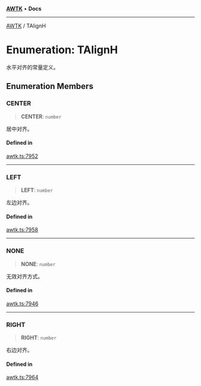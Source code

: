 [**AWTK**](../README.md) • **Docs**

***

[AWTK](../globals.md) / TAlignH

# Enumeration: TAlignH

水平对齐的常量定义。

## Enumeration Members

### CENTER

> **CENTER**: `number`

居中对齐。

#### Defined in

[awtk.ts:7952](https://github.com/zlgopen/awtk-binding/blob/a700388ad7cc060c10001c4cf776a40433e0a4e7/tools/code_gen/js/output/awtk.ts#L7952)

***

### LEFT

> **LEFT**: `number`

左边对齐。

#### Defined in

[awtk.ts:7958](https://github.com/zlgopen/awtk-binding/blob/a700388ad7cc060c10001c4cf776a40433e0a4e7/tools/code_gen/js/output/awtk.ts#L7958)

***

### NONE

> **NONE**: `number`

无效对齐方式。

#### Defined in

[awtk.ts:7946](https://github.com/zlgopen/awtk-binding/blob/a700388ad7cc060c10001c4cf776a40433e0a4e7/tools/code_gen/js/output/awtk.ts#L7946)

***

### RIGHT

> **RIGHT**: `number`

右边对齐。

#### Defined in

[awtk.ts:7964](https://github.com/zlgopen/awtk-binding/blob/a700388ad7cc060c10001c4cf776a40433e0a4e7/tools/code_gen/js/output/awtk.ts#L7964)
